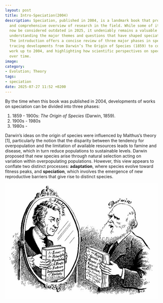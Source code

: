 ```yaml
---
layout: post
title: Intro-Speciation(2004)
description: Speciation, published in 2004, is a landmark book that provides a unified
  and comprehensive overview of research in the field. While some of its content may
  now be considered outdated in 2025, it undeniably remains a valuable framework for
  understanding the major themes and questions that have shaped speciation studies.
  The introduction offers a concise review of three major phases in speciation research,
  tracing developments from Darwin’s The Origin of Species (1859) to contemporary
  work up to 2004, and highlighting how scientific perspectives on species have evolved
  over time.
image:
category:
- Evolution; Theory
tags:
- speciation
date: 2025-07-27 11:52 +0200
---
```

By the time when this book was published in 2004, developments of works on speciation can be divided into three phases:

1. 1859 - 1900s: *The Origin of Species* (Darwin, 1859). 
2. 1900s - 1980s
3. 1980s -

Darwin’s ideas on the origin of species were influenced by Malthus’s theory [1], particularly the notion that the disparity between the tendency for overpopulation and the limitation of available resources leads to famine and disease, which in turn reduce populations to sustainable levels. Darwin proposed that new species arise through natural selection acting on variation within overpopulating populations. However, this view appears to conflate two distinct processes: **adaptation**, where species evolve toward fitness peaks, and **speciation**, which involves the emergence of new reproductive barriers that give rise to distinct species.

![MalthusAndDarwin](../assets/img/intro-speciation-2004.assets/MalthusAndDarwin.jpg)
